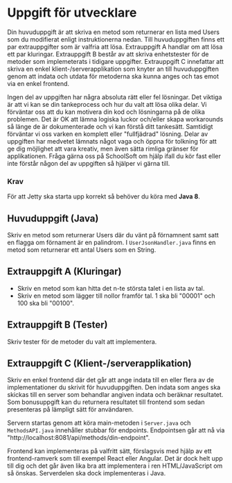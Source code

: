 # Uppgift för utvecklare
Din huvuduppgift är att skriva en metod som returnerar en lista med Users som
du modifierat enligt instruktionerna nedan. Till huvuduppgiften finns ett par
extrauppgifter som är valfria att lösa. Extrauppgift A handlar om att
lösa ett par kluringar. Extrauppgift B består av att skriva enhetstester för
de metoder som implemeterats i tidigare uppgifter. Extrauppgift C innefattar att 
skriva en enkel klient-/serverapplikation som knyter an till huvuduppgiften 
genom att indata och utdata för metoderna ska kunna anges och tas emot via en
enkel frontend.

Ingen del av uppgiften har några absoluta rätt eller fel lösningar. Det viktiga
är att vi kan se din tankeprocess och hur du valt att lösa olika delar. Vi 
förväntar oss att du kan motivera din kod och lösningarna på de olika problemen.
Det är OK att lämna logiska luckor och/eller skapa workarounds så länge de är 
dokumenterade och vi kan förstå ditt tankesätt. Samtidigt förväntar vi oss 
varken en komplett eller "fullfjädrad" lösning. Delar av uppgiften har medvetet 
lämnats något vaga och öppna för tolkning för att ge dig möjlighet att vara 
kreativ, men även sätta rimliga gränser för applikationen. Fråga gärna oss 
på SchoolSoft om hjälp ifall du kör fast eller inte förstår någon del av 
uppgiften så hjälper vi gärna till.

### Krav
För att Jetty ska starta upp korrekt så behöver du köra med **Java 8**.

## Huvuduppgift (Java)
Skriv en metod som returnerar Users där du vänt på förnamnent samt satt en 
flagga om förnament är en palindrom. I `UserJsonHandler.java` finns en 
metod som returnerar ett antal Users som en String.

## Extrauppgift A (Kluringar)
- Skriv en metod som kan hitta det n-te största talet i en lista av tal.
- Skriv en metod som lägger till nollor framför tal. 1 ska bli "00001" och
100 ska bli "00100".

## Extrauppgift B (Tester)
Skriv tester för de metoder du valt att implementera.

## Extrauppgift C (Klient-/serverapplikation)
Skriv en enkel frontend där det går att ange indata till en eller flera av de 
implementationer du skrivit för huvuduppgiften. Den indata som anges ska skickas
till en server som behandlar angiven indata och beräknar resultatet. Som 
bonusuppgift kan du returnera resultatet till frontend som sedan presenteras på 
lämpligt sätt för användaren.

Servern startas genom att köra main-metoden i `Server.java` och `MethodsAPI.java`
innehåller stubbar för endpoints. Endpointsen går att nå via
"http://localhost:8081/api/methods/din-endpoint".

Frontend kan implementeras på valfritt sätt, förslagsvis med hjälp av ett 
frontend-ramverk som till exempel React eller Angular. Det är dock helt upp till
dig och det går även lika bra att implementera i ren HTML/JavaScript om så 
önskas. Serverdelen ska dock implementeras i Java.
